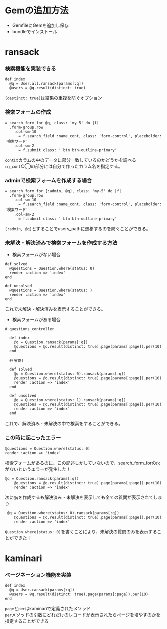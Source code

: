 # Gemの追加方法
- GemfileにGemを追加し保存
- bundleでインストール

# ransack
### 検索機能を実装できる
```
def index
  @q = User.all.ransack(params[:q])
  @users = @q.result(distinct: true)
```
`(destinct: true)`は結果の重複を防ぐオプション

### 検索フォームの作成
```
= search_form_for @q, class: 'my-5' do |f| 
  .form-group.row
    .col-sm-10
      = f.search_field :name_cont, class: 'form-control', placeholder: '検索ワード'
    .col-sm-2
      = f.submit class: ' btn btn-outline-primary'
```
`cont`はカラムの中のデータに部分一致しているのかどうかを調べる
`◯◯_cont`○◯の部分には自分で作ったカラム名を指定する。

### adminで検索フォームを作成する場合
```
= search_form_for [:admin, @q], class: 'my-5' do |f| 
  .form-group.row
    .col-sm-10
      = f.search_field :name_cont, class: 'form-control', placeholder: '検索ワード'
    .col-sm-2
      = f.submit class: ' btn btn-outline-primary'
```
`[:admin, @q]`とすることでusers_pathに遷移するのを防ぐことができる。

### 未解決・解決済みで検索フォームを作成する方法
- 検索フォームがない場合
```
def solved
  @questions = Question.where(status: 0)
  render :action => 'index'
end

def unsolved
  @questions = Question.where(status: )
  render :action => 'index'
end
```
これで未解決・解決済みを表示することができる。

- 検索フォームがある場合
```
# questions_controller

  def index
    @q = Question.ransack(params[:q])
    @questions = @q.result(distinct: true).page(params[:page]).per(10)
  end
  
  #(省略)

  def solved
    @q = Question.where(status: 0).ransack(params[:q])
    @questions = @q.result(distinct: true).page(params[:page]).per(10)
    render :action => 'index'
  end
  
  def unsolved
    @q = Question.where(status: 1).ransack(params[:q])
    @questions = @q.result(distinct: true).page(params[:page]).per(10)
    render :action => 'index'
  end
```
これで、解決済み・未解決の中で検索をすることができる。

### この時に起こったエラー
```
@questions = Question.where(status: 0)
render :action => 'index'
```
検索フォームがあるのに、この記述しかしていないので、search_form_forの`@q`がないというエラーが発生した！
```
@q = Question.ransack(params[:q])
    @questions = @q.result(distinct: true).page(params[:page]).per(10)
    render :action => 'index'
```
次に`@q`を作成するも解決済み・未解決を表示しても全ての質問が表示されてしまう
```
 @q = Question.where(status: 0).ransack(params[:q])
    @questions = @q.result(distinct: true).page(params[:page]).per(10)
    render :action => 'index'
```
`Question.where(status: 0)`を書くことにより、未解決の質問のみを表示することができた！





# kaminari
### ページネーション機能を実装
```
def index
  @q = User.ransack(params[:q])
  @users = @q.result(distinct: true).page(params[:page]).per(10)
end
```
`page`と`per`はkaminariで定義されたメソッド<br>
`per`メソッドの引数にどれだけのレコードが表示されたらページを増やすのかを指定することができる
